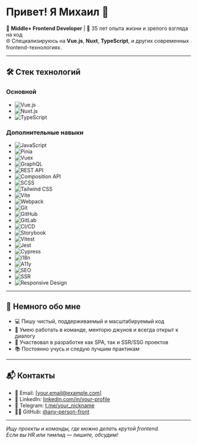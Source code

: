 # Привет! Я Михаил 👋

🎯 **Middle+ Frontend Developer** | 🧠 35 лет опыта жизни и зрелого взгляда на код  
🌐 Специализируюсь на **Vue.js**, **Nuxt**, **TypeScript**, и других современных frontend-технологиях.

---

## 🛠️ Стек технологий

### Основной

- ![Vue.js](https://img.shields.io/badge/-Vue.js-4FC08D?logo=vue.js&logoColor=white&style=flat)
- ![Nuxt.js](https://img.shields.io/badge/-Nuxt.js-00DC82?logo=nuxt.js&logoColor=white&style=flat)
- ![TypeScript](https://img.shields.io/badge/-TypeScript-3178C6?logo=typescript&logoColor=white&style=flat)

### Дополнительные навыки

- ![JavaScript](https://img.shields.io/badge/-JavaScript-F7DF1E?logo=javascript&logoColor=black&style=flat)
- ![Pinia](https://img.shields.io/badge/-Pinia-FADA5E?logo=pinia&logoColor=black&style=flat)
- ![Vuex](https://img.shields.io/badge/-Vuex-35495E?logo=vue.js&logoColor=white&style=flat)
- ![GraphQL](https://img.shields.io/badge/-GraphQL-E10098?logo=graphql&logoColor=white&style=flat)
- ![REST API](https://img.shields.io/badge/-REST%20API-6E6E6E?logo=fastapi&logoColor=white&style=flat)
- ![Composition API](https://img.shields.io/badge/-Composition%20API-35495E?logo=vue.js&logoColor=white&style=flat)
- ![SCSS](https://img.shields.io/badge/-SCSS-CC6699?logo=sass&logoColor=white&style=flat)
- ![Tailwind CSS](https://img.shields.io/badge/-Tailwind%20CSS-06B6D4?logo=tailwindcss&logoColor=white&style=flat)
- ![Vite](https://img.shields.io/badge/-Vite-646CFF?logo=vite&logoColor=white&style=flat)
- ![Webpack](https://img.shields.io/badge/-Webpack-8DD6F9?logo=webpack&logoColor=black&style=flat)
- ![Git](https://img.shields.io/badge/-Git-F05032?logo=git&logoColor=white&style=flat)
- ![GitHub](https://img.shields.io/badge/-GitHub-181717?logo=github&logoColor=white&style=flat)
- ![GitLab](https://img.shields.io/badge/-GitLab-FC6D26?logo=gitlab&logoColor=white&style=flat)
- ![CI/CD](https://img.shields.io/badge/-CI/CD-0A0A0A?logo=githubactions&logoColor=white&style=flat)
- ![Storybook](https://img.shields.io/badge/-Storybook-FF4785?logo=storybook&logoColor=white&style=flat)
- ![Vitest](https://img.shields.io/badge/-Vitest-6E9F18?logo=vitest&logoColor=white&style=flat)
- ![Jest](https://img.shields.io/badge/-Jest-C21325?logo=jest&logoColor=white&style=flat)
- ![Cypress](https://img.shields.io/badge/-Cypress-17202C?logo=cypress&logoColor=white&style=flat)
- ![i18n](https://img.shields.io/badge/-i18n-007ACC?logo=localazy&logoColor=white&style=flat)
- ![A11y](https://img.shields.io/badge/-Accessibility-005FCC?logo=w3c&logoColor=white&style=flat)
- ![SEO](https://img.shields.io/badge/-SEO-4285F4?logo=google&logoColor=white&style=flat)
- ![SSR](https://img.shields.io/badge/-SSR-2C3E50?logo=nuxt.js&logoColor=white&style=flat)
- ![Responsive Design](https://img.shields.io/badge/-Responsive%20Design-2396F3?logo=responsive&logoColor=white&style=flat)

---

## 💼 Немного обо мне

- 💻 Пишу чистый, поддерживаемый и масштабируемый код
- 🤝 Умею работать в команде, менторю джунов и всегда открыт к диалогу
- 🚀 Участвовал в разработке как SPA, так и SSR/SSG проектов
- 📚 Постоянно учусь и следую лучшим практикам

---

## 📬 Контакты

- 📧 Email: [your.email@example.com]
- 💼 LinkedIn: [linkedin.com/in/your-profile](https://linkedin.com/in/your-profile)
- 💬 Telegram: [t.me/your_nickname](https://t.me/your_nickname)
- 🧑‍💻 GitHub: [@any-person-front](https://github.com/any-person-front)

---

_Ищу проекты и команды, где можно делать крутой frontend.  
Если вы HR или тимлид — пишите, обсудим!_
